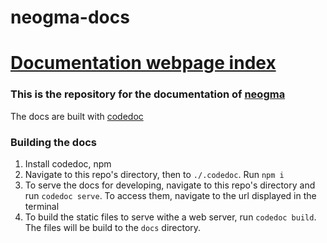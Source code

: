 # neogma-docs

# [Documentation webpage index](https://themetalfleece.github.io/neogma-docs)

### This is the repository for the documentation of [neogma](https://github.com/themetalfleece/neogma)

The docs are built with [codedoc](https://github.com/CONNECT-platform/codedoc)

### Building the docs
1) Install codedoc, npm
2) Navigate to this repo's directory, then to `./.codedoc`. Run `npm i`
3) To serve the docs for developing, navigate to this repo's directory and run `codedoc serve`. To access them, navigate to the url displayed in the terminal
4) To build the static files to serve withe a web server, run `codedoc build`. The files will be build to the `docs` directory.
